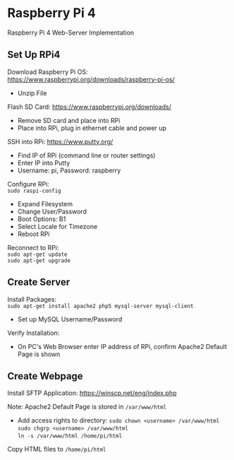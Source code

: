# Raspberry Pi 4
Raspberry Pi 4 Web-Server Implementation

## Set Up RPi4
Download Raspberry Pi OS: https://www.raspberrypi.org/downloads/raspberry-pi-os/  
- Unzip File

Flash SD Card: https://www.raspberrypi.org/downloads/  

- Remove SD card and place into RPi
- Place into RPi, plug in ethernet cable and power up  

SSH into RPi: https://www.putty.org/
- Find IP of RPi (command line or router settings)
- Enter IP into Putty
- Username: pi, Password: raspberry

Configure RPi:  
`sudo raspi-config`
- Expand Filesystem
- Change User/Password
- Boot Options: B1
- Select Locale for Timezone
- Reboot RPi  

Reconnect to RPi:  
`sudo apt-get update`  
`sudo apt-get upgrade`  

## Create Server
Install Packages:  
`sudo apt-get install apache2 php5 mysql-server mysql-client`
- Set up MySQL Username/Password  
  
Verify Installation:
- On PC's Web Browser enter IP address of RPi, confirm Apache2 Default Page is shown

## Create Webpage
Install SFTP Application: https://winscp.net/eng/index.php  

Note: Apache2 Default Page is stored in `/var/www/html`  
- Add access rights to directory: 
`sudo chown <username> /var/www/html`
`sudo chgrp <username> /var/www/html`  
`ln -s /var/www/html /home/pi/html`
  
 Copy HTML files to `/home/pi/html`  
 
  
